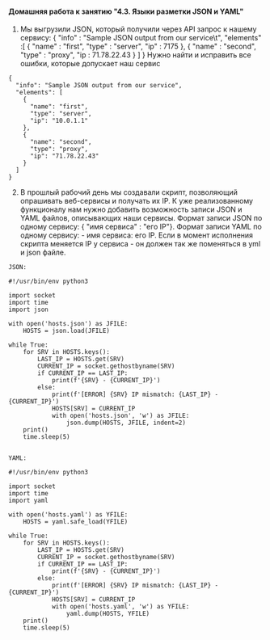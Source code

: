 #### Домашняя работа к занятию "4.3. Языки разметки JSON и YAML"

1. Мы выгрузили JSON, который получили через API запрос к нашему сервису:
{ "info" : "Sample JSON output from our service\t",
    "elements" :[
        { "name" : "first",
        "type" : "server",
        "ip" : 7175 
        },
        { "name" : "second",
        "type" : "proxy",
        "ip : 71.78.22.43
        }
    ]
}
Нужно найти и исправить все ошибки, которые допускает наш сервис

```
{
  "info": "Sample JSON output from our service",
  "elements": [
    {
      "name": "first",
      "type": "server",
      "ip": "10.0.1.1"
    },
    {
      "name": "second",
      "type": "proxy",
      "ip": "71.78.22.43"
    }
  ]
}
```
2. В прошлый рабочий день мы создавали скрипт, позволяющий опрашивать веб-сервисы и получать их IP. К уже реализованному функционалу нам нужно добавить возможность записи JSON и YAML файлов, описывающих наши сервисы. Формат записи JSON по одному сервису: { "имя сервиса" : "его IP"}. Формат записи YAML по одному сервису: - имя сервиса: его IP. Если в момент исполнения скрипта меняется IP у сервиса - он должен так же поменяться в yml и json файле.
```
JSON:

#!/usr/bin/env python3

import socket
import time
import json

with open('hosts.json') as JFILE:
    HOSTS = json.load(JFILE)   

while True:    
    for SRV in HOSTS.keys():
        LAST_IP = HOSTS.get(SRV)
        CURRENT_IP = socket.gethostbyname(SRV)    
        if CURRENT_IP == LAST_IP:
            print(f'{SRV} - {CURRENT_IP}')
        else:
            print(f'[ERROR] {SRV} IP mismatch: {LAST_IP} - {CURRENT_IP}')
            HOSTS[SRV] = CURRENT_IP
            with open('hosts.json', 'w') as JFILE:
                json.dump(HOSTS, JFILE, indent=2)           
    print()    
    time.sleep(5)
```
```

YAML:

#!/usr/bin/env python3

import socket
import time
import yaml

with open('hosts.yaml') as YFILE:
    HOSTS = yaml.safe_load(YFILE)

while True:    
    for SRV in HOSTS.keys():
        LAST_IP = HOSTS.get(SRV)
        CURRENT_IP = socket.gethostbyname(SRV)    
        if CURRENT_IP == LAST_IP:
            print(f'{SRV} - {CURRENT_IP}')
        else:
            print(f'[ERROR] {SRV} IP mismatch: {LAST_IP} - {CURRENT_IP}')
            HOSTS[SRV] = CURRENT_IP
            with open('hosts.yaml', 'w') as YFILE:
                yaml.dump(HOSTS, YFILE)           
    print()    
    time.sleep(5)
```
